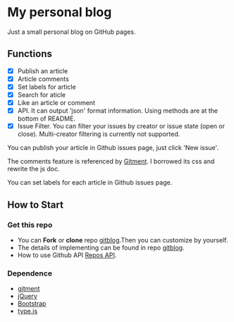 # My personal blog

Just a small personal blog on GitHub pages.

## Functions
- [x] Publish an article
- [x] Article comments
- [x] Set labels for article
- [x] Search for aticle
- [x] Like an article or comment
- [x] API. It can output 'json' format information. Using methods are at the bottom of README.
- [x] Issue Filter. You can filter your issues by creator or issue state (open or close). Multi-creator filtering is currently not supported.

You can publish your article in Github issues page, just click 'New issue'.

The comments feature is referenced by [Gitment](https://github.com/imsun/gitment). I borrowed its css and rewrite the js doc.

You can set labels for each article in Github issues page.

## How to Start
### Get this repo
* You can **Fork** or **clone** repo [gitblog](https://github.com/imuncle/gitblog).Then you can customize by yourself.
* The details of implementing can be found in repo [gitblog](https://github.com/imuncle/gitblog).
* How to use Github API [Repos API](https://github.com/imuncle/gitblog/blob/master/api.html).


### Dependence
* [gitment](https://github.com/imsun/gitment)
* [jQuery](http://www.jquery.org/)
* [Bootstrap](http://www.getbootstrap.com/)
* [type.js](https://github.com/mattboldt/typed.js)

